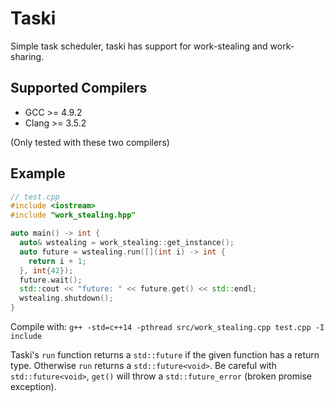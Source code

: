 # Taski
Simple task scheduler, taski has support for work-stealing and work-sharing.

Supported Compilers
-------------------

* GCC >= 4.9.2
* Clang >= 3.5.2

(Only tested with these two compilers)

Example
-------------
```c++
// test.cpp
#include <iostream>
#include "work_stealing.hpp"

auto main() -> int {
  auto& wstealing = work_stealing::get_instance();
  auto future = wstealing.run([](int i) -> int {
    return i + 1;
  }, int{42});
  future.wait();
  std::cout << "future: " << future.get() << std::endl;
  wstealing.shutdown();
}
```
Compile with: `g++ -std=c++14 -pthread src/work_stealing.cpp test.cpp -I include`

Taski's `run` function returns a `std::future` if the given function has a return type. Otherwise `run` returns a `std::future<void>`.
Be careful with `std::future<void>`, `get()` will throw a `std::future_error` (broken promise exception).

